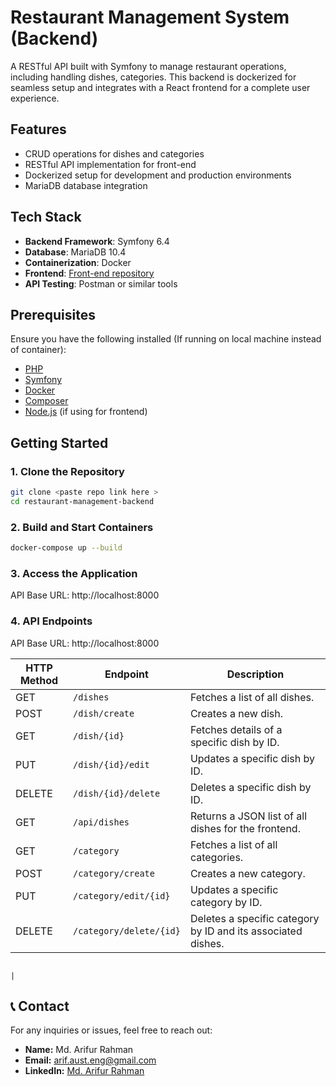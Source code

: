 # Restaurant Management System (Backend)

A RESTful API built with Symfony to manage restaurant operations, including handling dishes, categories. This backend is dockerized for seamless setup and integrates with a React frontend for a complete user experience.

## Features

- CRUD operations for dishes and categories
- RESTful API implementation for front-end
- Dockerized setup for development and production environments
- MariaDB database integration

## Tech Stack

- **Backend Framework**: Symfony 6.4
- **Database**: MariaDB 10.4
- **Containerization**: Docker
- **Frontend**: [Front-end repository](https://github.com/Engarif3/Bistro-delight)
- **API Testing**: Postman or similar tools

## Prerequisites

Ensure you have the following installed (If running on local machine instead of container):

- [PHP](https://www.php.net/)
- [Symfony](https://symfony.com/)
- [Docker](https://www.docker.com/)
- [Composer](https://getcomposer.org/)
- [Node.js](https://nodejs.org/) (if using for frontend)

## Getting Started

### 1. Clone the Repository

```bash
git clone <paste repo link here >
cd restaurant-management-backend
```

### 2. Build and Start Containers

```bash
docker-compose up --build

```

### 3. Access the Application

API Base URL: http://localhost:8000

### 4. API Endpoints

API Base URL: http://localhost:8000

| HTTP Method | Endpoint                | Description                                                  |
| ----------- | ----------------------- | ------------------------------------------------------------ |
| GET         | `/dishes`               | Fetches a list of all dishes.                                |
| POST        | `/dish/create`          | Creates a new dish.                                          |
| GET         | `/dish/{id}`            | Fetches details of a specific dish by ID.                    |
| PUT         | `/dish/{id}/edit`       | Updates a specific dish by ID.                               |
| DELETE      | `/dish/{id}/delete`     | Deletes a specific dish by ID.                               |
| GET         | `/api/dishes`           | Returns a JSON list of all dishes for the frontend.          |
| GET         | `/category`             | Fetches a list of all categories.                            |
| POST        | `/category/create`      | Creates a new category.                                      |
| PUT         | `/category/edit/{id}`   | Updates a specific category by ID.                           |
| DELETE      | `/category/delete/{id}` | Deletes a specific category by ID and its associated dishes. |

                                                                                 |

## 📞 Contact

For any inquiries or issues, feel free to reach out:

- **Name:** Md. Arifur Rahman
- **Email:** [arif.aust.eng@gmail.com](mailto:arif.aust.eng@gmail.com)
- **LinkedIn:** [Md. Arifur Rahman](https://www.linkedin.com/in/engarif3/)
